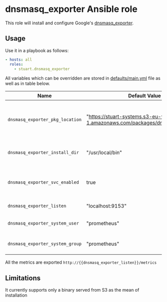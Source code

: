 dnsmasq_exporter Ansible role
=========
This role will install and configure Google's [dnsmasq_exporter](https://github.com/google/dnsmasq_exporter).

## Usage

Use it in a playbook as follows:
```yaml
- hosts: all
  roles:
    - stuart.dnsmasq_exporter
```

All variables which can be overridden are stored in [defaults/main.yml](defaults/main.yml) file as well as in table below.

| Name           | Default Value | Description                        |
| -------------- | ------------- | -----------------------------------|
|`dnsmasq_exporter_pkg_location`|"https://stuart-systems.s3-eu-west-1.amazonaws.com/packages/dnsmasq_exporter"|URL where the executable can be downloaded from|
|`dnsmasq_exporter_install_dir`|"/usr/local/bin"|Base dir where the exporter will be placed|
|`dnsmasq_exporter_svc_enabled`|true|Enable systemd service for the exporter at boot|
|`dnsmasq_exporter_listen`|"localhost:9153"|`IP:PORT` to bind|
|`dnsmasq_exporter_system_user`|"prometheus"|User that will run the exporter|
|`dnsmasq_exporter_system_group`|"prometheus"|Group that will run the exporter|

All the metrics are exported `http://{{dnsmasq_exporter_listen}}/metrics`

## Limitations

It currently supports only a binary served from S3 as the mean of installation


